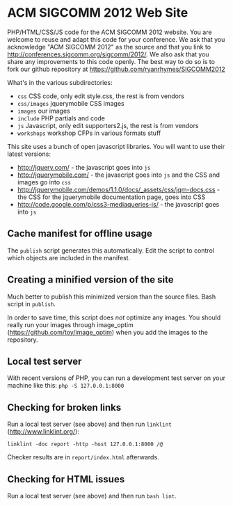 ACM SIGCOMM 2012 Web Site
=========================

PHP/HTML/CSS/JS code for the ACM SIGCOMM 2012 website. You are welcome to reuse and adapt this code for your conference. We ask that you acknowledge "ACM SIGCOMM 2012" as the source and that you link to http://conferences.sigcomm.org/sigcomm/2012/. We also ask that you share any improvements to this code openly. The best way to do so is to fork our github repository at https://github.com/ryanrhymes/SIGCOMM2012

What's in the various subdirectories:

* `css`			CSS code, only edit style.css, the rest is from vendors
* `css/images`	jquerymobile CSS images
* `images`		our images
* `include`		PHP partials and code
* `js`			Javascript, only edit supporters2.js, the rest is from vendors
* `workshops`	workshop CFPs in various formats stuff

This site uses a bunch of open javascript libraries. You will want to use their latest versions:

* http://jquery.com/ - the javascript goes into `js`
* http://jquerymobile.com/ - the javascript goes into `js` and the CSS and images go into `css`
* http://jquerymobile.com/demos/1.1.0/docs/_assets/css/jqm-docs.css - the CSS for the jquerymobile documentation page, goes into CSS
* http://code.google.com/p/css3-mediaqueries-js/ - the javascript goes into `js`


Cache manifest for offline usage
--------------------------------

The `publish` script generates this automatically. Edit the script to control which objects are included in the manifest.


Creating a minified version of the site
---------------------------------------

Much better to publish this minimized version than the source files. Bash script in `publish`.

In order to save time, this script does *not* optimize any images. You should really run your images through image_optim (https://github.com/toy/image_optim) when you add the images to the repository.


Local test server
-----------------

With recent versions of PHP, you can run a development test server on your machine like this: `php -S 127.0.0.1:8000`


Checking for broken links
-------------------------

Run a local test server (see above) and then run `linklint` (http://www.linklint.org/):

    linklint -doc report -http -host 127.0.0.1:8000 /@
    
Checker results are in `report/index.html` afterwards.


Checking for HTML issues
------------------------

Run a local test server (see above) and then run `bash lint`.
